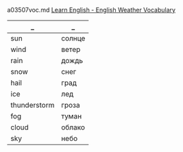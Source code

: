 a03507voc.md 
[Learn English - English Weather Vocabulary](https://www.youtube.com/watch?v=OsAj4s-x3yg)  


_|_
--|--
sun|солнце
wind|ветер
rain|дождь
snow|снег
hail|град
ice|лед
thunderstorm|гроза
fog|туман
cloud|облако
sky|небо

